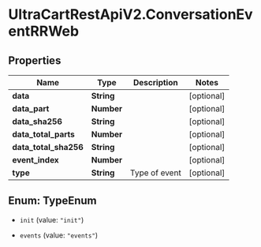 # UltraCartRestApiV2.ConversationEventRRWeb

## Properties

Name | Type | Description | Notes
------------ | ------------- | ------------- | -------------
**data** | **String** |  | [optional] 
**data_part** | **Number** |  | [optional] 
**data_sha256** | **String** |  | [optional] 
**data_total_parts** | **Number** |  | [optional] 
**data_total_sha256** | **String** |  | [optional] 
**event_index** | **Number** |  | [optional] 
**type** | **String** | Type of event | [optional] 



## Enum: TypeEnum


* `init` (value: `"init"`)

* `events` (value: `"events"`)




